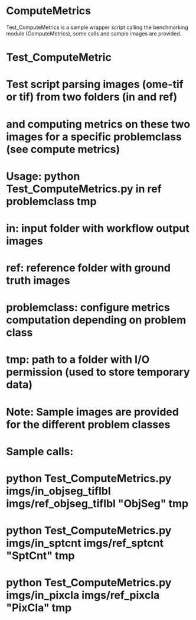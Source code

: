 # ComputeMetrics
Test_ComputeMetrics is a sample wrapper script calling the benchmarking module (ComputeMetrics), some calls and sample images are  provided.

# Test_ComputeMetric
# Test script parsing images (ome-tif or tif) from two folders (in and ref)
# and computing metrics on these two images for a specific problemclass (see compute metrics)
#
# Usage: python Test_ComputeMetrics.py in ref problemclass tmp
# in: input folder with workflow output images
# ref: reference folder with ground truth images
# problemclass: configure metrics computation depending on problem class
# tmp: path to a folder with I/O permission (used to store temporary data)
#
# Note: Sample images are provided for the different problem classes
#
# Sample calls: 
# python Test_ComputeMetrics.py imgs/in_objseg_tiflbl imgs/ref_objseg_tiflbl "ObjSeg" tmp
# python Test_ComputeMetrics.py imgs/in_sptcnt imgs/ref_sptcnt "SptCnt" tmp
# python Test_ComputeMetrics.py imgs/in_pixcla imgs/ref_pixcla "PixCla" tmp

